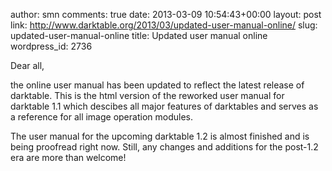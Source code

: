 author: smn
comments: true
date: 2013-03-09 10:54:43+00:00
layout: post
link: http://www.darktable.org/2013/03/updated-user-manual-online/
slug: updated-user-manual-online
title: Updated user manual online
wordpress_id: 2736

Dear all,

the online user manual has been updated to reflect the latest release of darktable. This is the html version of the reworked user manual for darktable 1.1 which descibes all major features of darktables and serves as a reference for all image operation modules.

The user manual for the upcoming darktable 1.2 is almost finished and is being proofread right now. Still, any changes and additions for the post-1.2 era are more than welcome!
